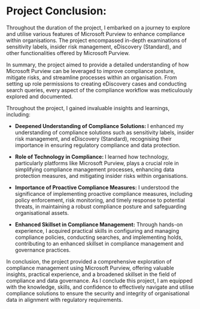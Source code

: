 # Project Conclusion:

Throughout the duration of the project, I embarked on a journey to explore and utilise various features of Microsoft Purview to enhance compliance within organisations. The project encompassed in-depth examinations of sensitivity labels, insider risk management, eDiscovery (Standard), and other functionalities offered by Microsoft Purview.

In summary, the project aimed to provide a detailed understanding of how Microsoft Purview can be leveraged to improve compliance posture, mitigate risks, and streamline processes within an organisation. From setting up role permissions to creating eDiscovery cases and conducting search queries, every aspect of the compliance workflow was meticulously explored and documented.

Throughout the project, I gained invaluable insights and learnings, including:

- <b>Deepened Understanding of Compliance Solutions: </b> I enhanced my understanding of compliance solutions such as sensitivity labels, insider risk management, and eDiscovery (Standard), recognising their importance in ensuring regulatory compliance and data protection. 

- <b>Role of Technology in Compliance: </b> I learned how technology, particularly platforms like Microsoft Purview, plays a crucial role in simplifying compliance management processes, enhancing data protection measures, and mitigating insider risks within organisations. 

- <b>Importance of Proactive Compliance Measures:</b> I understood the significance of implementing proactive compliance measures, including policy enforcement, risk monitoring, and timely response to potential threats, in maintaining a robust compliance posture and safeguarding organisational assets. 

- <b>Enhanced Skillset in Compliance Management:</b> Through hands-on experience, I acquired practical skills in configuring and managing compliance policies, conducting searches, and implementing holds, contributing to an enhanced skillset in compliance management and governance practices.


In conclusion, the project provided a comprehensive exploration of compliance management using Microsoft Purview, offering valuable insights, practical experience, and a broadened skillset in the field of compliance and data governance. As I conclude this project, I am equipped with the knowledge, skills, and confidence to effectively navigate and utilise compliance solutions to ensure the security and integrity of organisational data in alignment with regulatory requirements.
